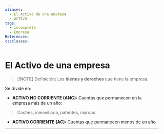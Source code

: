 ```yaml
---
aliases:
  - El Activo de una empresa
  - ACTIVO
tags:
  - incomplete
  - Empresa
References: 
cssclasses:
---
```

# El Activo de una empresa

> [!NOTE] Definición: 
> Los **bienes y derechos** que tiene la empresa.
> 

Se divide en:
+ **ACTIVO NO CORRIENTE (ANC):** Cuentás que permanecen en la empresa más de un año:
> Coches, inmoviliaria, patentes, marcas
+ **ACTIVO CORRIENTE (AC):** Cuentas que permanecen menos de un año
***